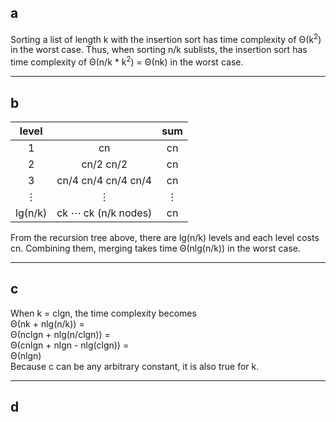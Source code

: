 ## a
Sorting a list of length k with the insertion sort has time complexity of &Theta;(k<sup>2</sup>) in the worst case. Thus, when sorting n/k sublists, the insertion sort has time complexity of &Theta;(n/k * k<sup>2</sup>) = &Theta;(nk) in the worst case.

---

## b
| level    |                           | sum      |
|:--------:|:-------------------------:|:--------:|
| 1        | cn                        | cn       |
| 2        | cn/2 cn/2                 | cn       |
| 3        | cn/4 cn/4 cn/4 cn/4       | cn       |
| &vellip; | &vellip;                  | &vellip; |
| lg(n/k)  | ck &ctdot; ck (n/k nodes) | cn       |
From the recursion tree above, there are lg(n/k) levels and each level costs cn. Combining them, merging takes time &Theta;(nlg(n/k)) in the worst case.

---

## c
When k = clgn, the time complexity becomes  
&Theta;(nk + nlg(n/k)) =  
&Theta;(nclgn + nlg(n/clgn)) =  
&Theta;(cnlgn + nlgn - nlg(clgn)) =  
&Theta;(nlgn)  
Because c can be any arbitrary constant, it is also true for k.

---

## d
